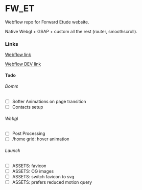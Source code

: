 # FW_ET

Webflow repo for Forward Etude website.

Native Webgl + GSAP + custom all the rest (router, smoothscroll).

### Links

[Webflow link](https://fwet.webflow.io/)

[Webflow DEV link](https://webflow.com/design/fwet)

#### Todo

###### Domm

- [ ] Softer Animations on page transition
- [ ] Contacts setup

###### Webgl

- [ ] Post Processing
- [ ] /home grid: hover animation

###### Launch

- [ ] ASSETS: favicon
- [ ] ASSETS: OG images
- [ ] ASSETS: switch favicon to svg
- [ ] ASSETS: prefers reduced motion query
